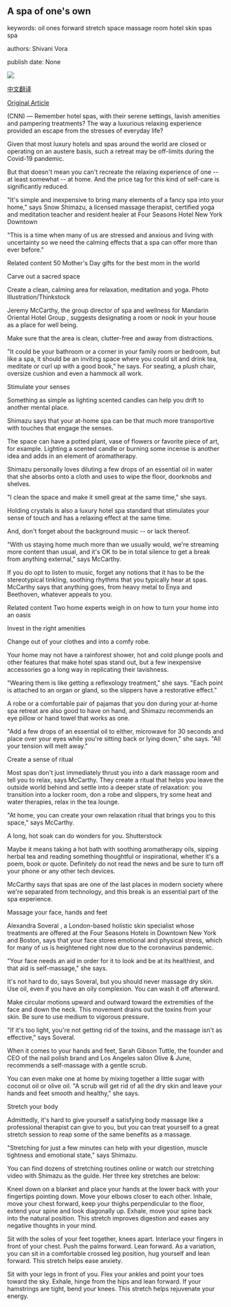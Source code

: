 ## A spa of one's own

keywords: oil ones forward stretch space massage room hotel skin spas spa

authors: Shivani Vora

publish date: None

![](https://cdn.cnn.com/cnnnext/dam/assets/200324130002-02-person-in-bathtub-stock-super-tease.jpg)

[中文翻译](A%20spa%20of%20one%27s%20own_zh.md)

[Original Article](https://edition.cnn.com/travel/article/spa-at-home-tips-covid-19-wellness/index.html)

(CNN) — Remember hotel spas, with their serene settings, lavish amenities and pampering treatments? The way a luxurious relaxing experience provided an escape from the stresses of everyday life?

Given that most luxury hotels and spas around the world are closed or operating on an austere basis, such a retreat may be off-limits during the Covid-19 pandemic.

But that doesn't mean you can't recreate the relaxing experience of one -- at least somewhat -- at home. And the price tag for this kind of self-care is significantly reduced.

"It's simple and inexpensive to bring many elements of a fancy spa into your home," says Snow Shimazu, a licensed massage therapist, certified yoga and meditation teacher and resident healer at Four Seasons Hotel New York Downtown

"This is a time when many of us are stressed and anxious and living with uncertainty so we need the calming effects that a spa can offer more than ever before."

Related content 50 Mother's Day gifts for the best mom in the world

Carve out a sacred space

Create a clean, calming area for relaxation, meditation and yoga. Photo Illustration/Thinkstock

Jeremy McCarthy, the group director of spa and wellness for Mandarin Oriental Hotel Group , suggests designating a room or nook in your house as a place for well being.

Make sure that the area is clean, clutter-free and away from distractions.

"It could be your bathroom or a corner in your family room or bedroom, but like a spa, it should be an inviting space where you could sit and drink tea, meditate or curl up with a good book," he says. For seating, a plush chair, oversize cushion and even a hammock all work.

Stimulate your senses

Something as simple as lighting scented candles can help you drift to another mental place.

Shimazu says that your at-home spa can be that much more transportive with touches that engage the senses.

The space can have a potted plant, vase of flowers or favorite piece of art, for example. Lighting a scented candle or burning some incense is another idea and adds in an element of aromatherapy.

Shimazu personally loves diluting a few drops of an essential oil in water that she absorbs onto a cloth and uses to wipe the floor, doorknobs and shelves.

"I clean the space and make it smell great at the same time," she says.

Holding crystals is also a luxury hotel spa standard that stimulates your sense of touch and has a relaxing effect at the same time.

And, don't forget about the background music -- or lack thereof.

"With us staying home much more than we usually would, we're streaming more content than usual, and it's OK to be in total silence to get a break from anything external," says McCarthy.

If you do opt to listen to music, forget any notions that it has to be the stereotypical tinkling, soothing rhythms that you typically hear at spas. McCarthy says that anything goes, from heavy metal to Enya and Beethoven, whatever appeals to you.

Related content Two home experts weigh in on how to turn your home into an oasis

Invest in the right amenities

Change out of your clothes and into a comfy robe.

Your home may not have a rainforest shower, hot and cold plunge pools and other features that make hotel spas stand out, but a few inexpensive accessories go a long way in replicating their lavishness.

"Wearing them is like getting a reflexology treatment," she says. "Each point is attached to an organ or gland, so the slippers have a restorative effect."

A robe or a comfortable pair of pajamas that you don during your at-home spa retreat are also good to have on hand, and Shimazu recommends an eye pillow or hand towel that works as one.

"Add a few drops of an essential oil to either, microwave for 30 seconds and place over your eyes while you're sitting back or lying down," she says. "All your tension will melt away."

Create a sense of ritual

Most spas don't just immediately thrust you into a dark massage room and tell you to relax, says McCarthy. They create a ritual that helps you leave the outside world behind and settle into a deeper state of relaxation: you transition into a locker room, don a robe and slippers, try some heat and water therapies, relax in the tea lounge.

"At home, you can create your own relaxation ritual that brings you to this space," says McCarthy.

A long, hot soak can do wonders for you. Shutterstock

Maybe it means taking a hot bath with soothing aromatherapy oils, sipping herbal tea and reading something thoughtful or inspirational, whether it's a poem, book or quote. Definitely do not read the news and be sure to turn off your phone or any other tech devices.

McCarthy says that spas are one of the last places in modern society where we're separated from technology, and this break is an essential part of the spa experience.

Massage your face, hands and feet

Alexandra Soveral , a London-based holistic skin specialist whose treatments are offered at the Four Seasons Hotels in Downtown New York and Boston, says that your face stores emotional and physical stress, which for many of us is heightened right now due to the coronavirus pandemic.

"Your face needs an aid in order for it to look and be at its healthiest, and that aid is self-massage," she says.

It's not hard to do, says Soveral, but you should never massage dry skin. Use oil, even if you have an oily complexion. You can wash it off afterward.

Make circular motions upward and outward toward the extremities of the face and down the neck. This movement drains out the toxins from your skin. Be sure to use medium to vigorous pressure.

"If it's too light, you're not getting rid of the toxins, and the massage isn't as effective," says Soveral.

When it comes to your hands and feet, Sarah Gibson Tuttle, the founder and CEO of the nail polish brand and Los Angeles salon Olive & June, recommends a self-massage with a gentle scrub.

You can even make one at home by mixing together a little sugar with coconut oil or olive oil. "A scrub will get rid of all the dry skin and leave your hands and feet smooth and healthy," she says.

Stretch your body

Admittedly, it's hard to give yourself a satisfying body massage like a professional therapist can give to you, but you can treat yourself to a great stretch session to reap some of the same benefits as a massage.

"Stretching for just a few minutes can help with your digestion, muscle tightness and emotional state," says Shimazu.

You can find dozens of stretching routines online or watch our stretching video with Shimazu as the guide. Her three key stretches are below:

Kneel down on a blanket and place your hands at the lower back with your fingertips pointing down. Move your elbows closer to each other. Inhale, move your chest forward, keep your thighs perpendicular to the floor, extend your spine and look diagonally up. Exhale, move your spine back into the natural position. This stretch improves digestion and eases any negative thoughts in your mind.

Sit with the soles of your feet together, knees apart. Interlace your fingers in front of your chest. Push the palms forward. Lean forward. As a variation, you can sit in a comfortable crossed leg position, hug yourself and lean forward. This stretch helps ease anxiety.

Sit with your legs in front of you. Flex your ankles and point your toes toward the sky. Exhale, hinge from the hips and lean forward. If your hamstrings are tight, bend your knees. This stretch helps rejuvenate your energy.